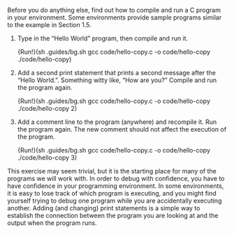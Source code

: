 Before you do anything else, find out how to compile and run a C program in your environment.  Some environments provide sample programs similar to the example in Section 1.5.

1.  Type in the “Hello World” program, then compile and run it.

    {Run!}(sh .guides/bg.sh gcc code/hello-copy.c -o code/hello-copy ./code/hello-copy)

1.  Add a second print statement that prints a second message after the “Hello World.”.  Something witty like, “How are you?” Compile and run the program again.

    {Run!}(sh .guides/bg.sh gcc code/hello-copy.c -o code/hello-copy ./code/hello-copy 2)

1.  Add a comment line to the program (anywhere) and recompile it.  Run the program again.  The new comment should not affect the execution of the program. 

    {Run!}(sh .guides/bg.sh gcc code/hello-copy.c -o code/hello-copy ./code/hello-copy 3)

This exercise may seem trivial, but it is the starting place for many of the programs we will work with.  In order to debug with confidence, you have to have confidence in your programming environment.  In some environments, it is easy to lose track of which program is executing, and you might find yourself trying to debug one program while you are accidentally executing another.  Adding (and changing) print statements is a simple way to establish the connection between the program you are looking at and the output when the program runs.
